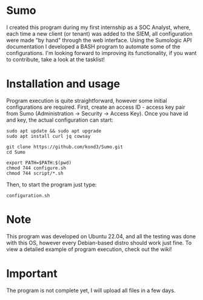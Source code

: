 # Sumo
I created this program during my first internship as a SOC Analyst, where, each time a new client (or tenant) was added to the SIEM, all configuration were made "by hand" through the web interface. Using the Sumologic API documentation I developed a BASH program to automate some of the configurations. I'm looking forward to improving its functionality, if you want to contribute, take a look at the tasklist!

# Installation and usage
Program execution is quite straightforward, however some initial configurations are required. First, create an access ID - access key pair from Sumo (Administration -> Security -> Access Key).
Once you have id and key, the actual configuration can start:
```
sudo apt update && sudo apt upgrade
sudo apt install curl jq cowsay

git clone https://github.com/kond3/Sumo.git
cd Sumo

export PATH=$PATH:$(pwd)
chmod 744 configure.sh
chmod 744 script/*.sh
```
Then, to start the program just type:
```
configuration.sh
```
# Note
This program was developed on Ubuntu 22.04, and all the testing was done with this OS, however every Debian-based distro should work just fine.
To view a detailed example of program execution, check out the wiki!

# Important
The program is not complete yet, I will upload all files in a few days.
